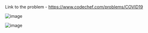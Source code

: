 Link to the problem - https://www.codechef.com/problems/COVID19


![image](https://github.com/Haleshot/Competitive-Programming/assets/57552973/9cbeaf44-1010-4f01-bf42-21e91218c5e8)


![image](https://github.com/Haleshot/Competitive-Programming/assets/57552973/6c9c711f-e659-43af-97f7-eacfe430eaee)
